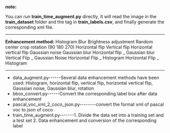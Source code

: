 **note:**

You can run **train_time_augment.py** directly, It will read the image in the **train_dataset** folder and the tag in **train_labels.csv**, and finally generate the corresponding xml file.

------

**Enhancement method:**
     Histogram Blur Brightness adjustment Random center crop rotation (90 180 270) Horizontal flip Vertical flip Horizontal vertical flip Gaussian noise Gaussian blur Horizontal flip _ Gaussian blur
     Vertical Flip _ Gaussian Noise Horizontal Flip _ Histogram Horizontal Flip _ Histogram

------

- data_augment.py------Several data enhancement methods have been used:
  Histogram, horizontal flip, vertical flip, horizontal vertical flip, Gaussian noise, Gaussian blur, rotation
- bbox_convert.py------Convert the corresponding label box after data enhancement
- pascal_voc_xml_2_coco_json.py--------convert the format xml of pascal voc to json of coco
- train_time_augment.py-------1. Divide the data set into a training set and a test set
  2. Data enhancement and conversion of the corresponding label

